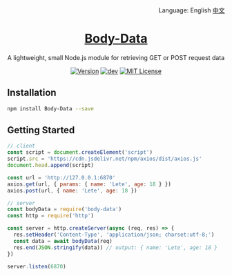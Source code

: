 <div align="right">
  Language:
  English
  <a title="中文" href="/README.md">中文</a>
</div>

<h1 align="center"><a href="https://github.com/lete114/Body-Data" target="_blank">Body-Data</a></h1>
<p align="center">A lightweight, small Node.js module for retrieving GET or POST request data</p>

<p align="center">
    <a href="https://github.com/Lete114/Body-Data/releases/"><img src="https://img.shields.io/npm/v/body-data" alt="Version"></a>
    <a href="https://github.com/Lete114/Body-Data/tree/main"><img src="https://img.shields.io/github/package-json/v/Lete114/Body-Data/main?color=%231ab1ad&label=main" alt="dev"></a>
    <a href="https://github.com/Lete114/Body-Data/blob/master/LICENSE"><img src="https://img.shields.io/github/license/Lete114/Body-Data?color=FF5531" alt="MIT License"></a>
</p>

## Installation

```bash
npm install Body-Data --save
```

## Getting Started

```js
// client
const script = document.createElement('script')
script.src = 'https://cdn.jsdelivr.net/npm/axios/dist/axios.js'
document.head.append(script)

const url = 'http://127.0.0.1:6870'
axios.get(url, { params: { name: 'Lete', age: 18 } })
axios.post(url, { name: 'Lete', age: 18 })

// server
const bodyData = require('body-data')
const http = require('http')

const server = http.createServer(async (req, res) => {
  res.setHeader('Content-Type', 'application/json; charset:utf-8;')
  const data = await bodyData(req)
  res.end(JSON.stringify(data)) // output: { name: 'Lete', age: 18 }
})

server.listen(6870)
```
